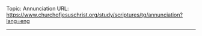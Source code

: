 Topic: Annunciation
URL: https://www.churchofjesuschrist.org/study/scriptures/tg/annunciation?lang=eng

---

